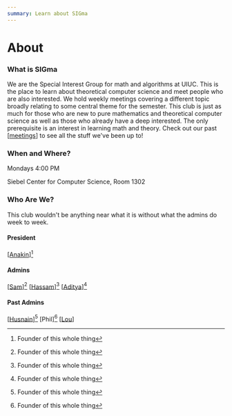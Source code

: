 ```yaml
---
summary: Learn about SIGma
---
```


# About

### What is SIGma

We are the Special Interest Group for math and algorithms at UIUC. 
This is the place to learn about theoretical computer science and meet people who are also interested. 
We hold weekly meetings covering a different topic broadly relating to some central theme for the semester. 
This club is just as much for those who are new to pure mathematics and theoretical computer science as well as those who already have a deep interested.
The only prerequisite is an interest in learning math and theory.
Check out our past [[meetings](https://www.cstheory.org/meetings/)] to see all the stuff we've been up to!

### When and Where?

Mondays 4:00 PM

Siebel Center for Computer Science, Room 1302

### Who Are We?

This club wouldn't be anything near what it is without what the admins do week to week.

#### President

[[Anakin](https://www.anakin-dey.com/)][^1]

#### Admins

[[Sam](https://surg.dev/)][^1] [[Hassam](https://hassamuddin.com/)][^1] [[Aditya](https://nebhrajani-a.org/)][^1]


#### Past Admins

[[Husnain](https://epistemologist.github.io/)][^1] [Phil][^1] [[Lou](https://github.com/zeh3)]

[^1]: Founder of this whole thing
